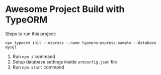 # Awesome Project Build with TypeORM

Steps to run this project:

`npx typeorm init --express --name typeorm-express-sample --database mysql`

1. Run `npm i` command
2. Setup database settings inside `ormconfig.json` file
3. Run `npm start` command
